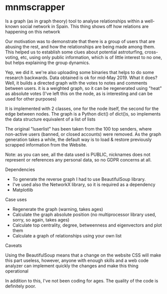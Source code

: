 # mnmscrapper
Is a graph (as in graph theory) tool to analyse relationships within a well-known social network in Spain. This thing shows off how relations are happening on this network

Our motivation was to demonstrate that there is a group of users that are abusing the rest, and how the relationships are being made among them. This helped us to establish some clues about potential astroturfing, cross-voting, etc, using only public information, which is of little interest to no one, but helps explaining the group dynamics.

Yep, we did it. we're also uploading some binaries that helps to do some research backwards. Data obtained is ok for mid-May 2019.
What it does?
Well, it builds a directed graph with the votes to notes and comments between users. it is a weighted graph, so it can be regenerated using "heat" as absolute votes (I've left this on the node, as is interesting and can be used for other purposes)

It is implemented with 2 classes, one for the node itself, the second for the edge between nodes. The graph is a Python dict() of dict()s, so implements the data structure equivalent of a list of lists

The original "luserlist" has been taken from the 100 top senders, where non-active users (banned, or closed accounts) were removed.
As the graph generation takes a while, the default way is to load & restore previously scrapped information from the Website.

Note: as you can see, all the data used is PUBLIC, nicknames does not represent or references any personal data, so no GDPR concerns at all.

Dependencies
- To generate the reverse graph I had to use BeautifulSoup library. 
- I've used also the NetworkX library, so it is required as a dependency
- Matplotlib

Case uses
- Regenerate the graph (warning, takes ages)
- Calculate the graph absolute position (no multiprocessor library used, sorry, so again, takes ages)
- Calculate top centrality, degree, betweenness and eigenvectors and plot them
- Calculate a graph of relationships using your own list

Caveats

Using the BeautifulSoup means that a change on the website CSS will make this part useless, however, anyone with enough skills and a web code analyzer can implement quickly the changes and make this thing operational

In addition to this, I've not been coding for ages. The quality of the code is definitely poor.

